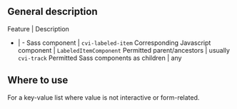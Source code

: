 ## General description

Feature | Description
- | -
Sass component | `cvi-labeled-item`
Corresponding Javascript component | `LabeledItemComponent`
Permitted parent/ancestors | usually `cvi-track`
Permitted Sass components as children | any

## Where to use

For a key-value list where value is not interactive or form-related. 
